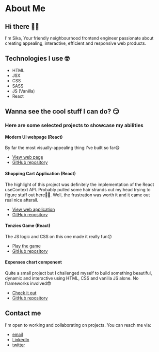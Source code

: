 # About Me
## Hi there 🤙👋
I'm Sika, Your friendly neighbourhood frontend engineer passionate about creating appealing, interactive, efficient and responsive web products.

## Technologies I use 🤓
- HTML
- JSX
- CSS
- SASS
- JS (Vanilla)
- React

## Wanna see the cool stuff I can do? 😏
### Here are some selected projects to showcase my abilities

#### Modern UI webpage (React)
By far the most visually-appealing thing I've built so far😋
- [View web page](https://modern-ui-webpage-by-sika.netlify.app) 
- [GitHub repository](https://github.com/sika-007/gpt3_jsm)

#### Shopping Cart Application (React)
The highlight of this project was definitely the implementation of the React useContext API. Probably pulled some hair strands out my head trying to figure stuff out here🤣🤣. Well, the frustration was worth it and it came out real nice afterall.
- [View web application](https://shopping-cart-application-by-sika.netlify.app/)
- [GitHub repository](https://github.com/sika-007/shopping-cart)

#### Tenzies Game (React)
The JS logic and CSS on this one made it really fun😙
- [Play the game](https://tenzies-game-by-sika.netlify.app)
- [GitHub repository](https://github.com/sika-007/tenzies-game)

#### Expenses chart component
Quite a small project but I challenged myself to build something beautiful, dynamic and interactive using HTML, CSS and vanilla JS alone. No frameworks involved😎
- [Check it out](https://sika-007.github.io/Expenses-Chart/)
- [GitHub repository](https://github.com/sika-007/Expenses-Chart)

## Contact me

I'm open to working and collaborating on projects. You can reach me via: 
- [email](mailto:nsikakthomas102@gmail.com)
- [LinkedIn](https://www.linkedin.com/in/dev-sika/)
- [twitter](https://twitter.com/Un_sika)


<!---
sika-007/sika-007 is a ✨ special ✨ repository because its `README.md` (this file) appears on your GitHub profile.
You can click the Preview link to take a look at your changes.
--->
